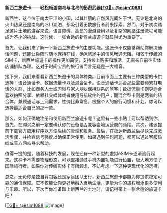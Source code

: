 **新西兰旅遊卡——轻松畅游南岛与北岛的秘密武器[[TG💪+ @esim1088](https://t.me/s/esim1088)]**

新西兰，这个位于南太平洋的小国，以其壮丽的自然风光闻名于世。无论是北岛的火山热泉还是南岛的冰川湖泊，都吸引着无数旅行者前来探索。然而，对于初次踏足这片土地的游客来说，语言障碍、高昂的漫游费用以及复杂的网络注册流程可能成为不小的挑战。这时候，一张合适的新西兰旅遊卡就显得尤为重要了。

首先，让我们来了解一下新西兰旅遊卡的主要功能。这张卡不仅能够帮助你解决通话问题，还能让你随时随地保持在线，确保旅途中的信息畅通无阻。相较于传统的SIM卡，新西兰旅遊卡的操作更加简便，支持线上购买和激活，无需亲自前往实体店铺排队办理。这对于时间宝贵的旅行者而言无疑是一大福音。

接下来，我们来看看新西兰旅遊卡的具体种类。目前市面上主要有三种类型的卡供选择：语音通话卡、数据流量卡以及混合型卡。语音通话卡适合那些需要频繁打电话的人群，比如商务人士或习惯与家人朋友保持联系的旅客；数据流量卡则更适合喜欢拍照分享、依赖社交媒体或者使用导航软件的用户；而混合型卡则是两者的结合体，兼顾通话与上网需求，性价比非常高。根据个人的旅行习惯和计划，你可以选择最适合自己的那一款。

那么，如何正确地注册和使用新西兰旅遊卡呢？这里有一些小贴士可以帮助到你。首先，在购买之前一定要确认你的设备是否兼容当地运营商的频段。其次，建议提前下载官方应用程序以方便后续的管理和服务。最后，在抵达新西兰后尽快完成激活步骤，并检查信号强度以确保正常使用。如果遇到任何问题，都可以通过客服热线或官方网站寻求帮助。

值得一提的是，随着科技的发展，现在还有一种新型的虚拟eSIM卡逐渐流行起来。这种卡不需要物理形态，可以直接通过手机内置功能进行设置，极大地方便了国际旅行者。如果你对传统实体卡有所顾虑，不妨考虑一下这种更现代化的选择。

总之，无论你是独自背包客还是家庭团队出行，新西兰旅遊卡都能为你提供稳定可靠的通信保障。它不仅能让你更好地融入当地生活，更能为你的旅程增添更多便利与乐趣。所以，下次当你准备踏上新西兰的土地时，请记得带上一张合适的旅遊卡吧！

[[TG💪+ @esim1088](https://t.me/s/esim1088) ![Image](https://i.postimg.cc/4NQfJmqS/Snipaste-2025-05-13-00-14-12.png)]